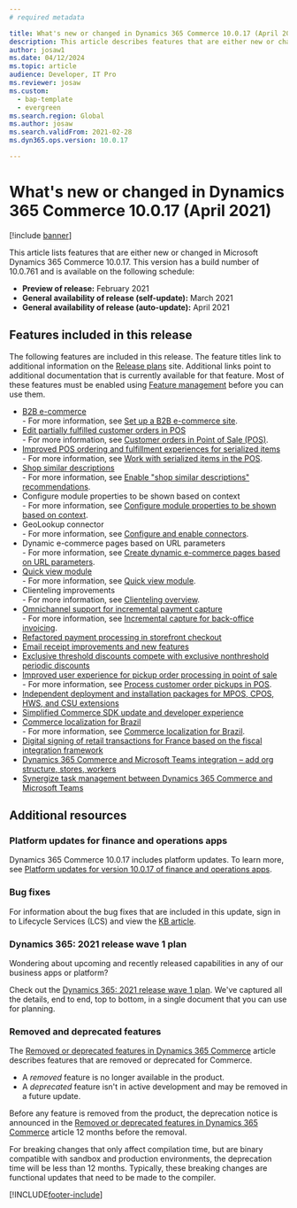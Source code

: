 ```yaml
---
# required metadata

title: What's new or changed in Dynamics 365 Commerce 10.0.17 (April 2021)
description: This article describes features that are either new or changed in Dynamics 365 Commerce 10.0.17. 
author: josaw1
ms.date: 04/12/2024
ms.topic: article
audience: Developer, IT Pro
ms.reviewer: josaw
ms.custom:
  - bap-template
  - evergreen
ms.search.region: Global
ms.author: josaw
ms.search.validFrom: 2021-02-28 
ms.dyn365.ops.version: 10.0.17

---
```

# What's new or changed in Dynamics 365 Commerce 10.0.17 (April 2021)

[!include [banner](../includes/banner.md)]

This article lists features that are either new or changed in Microsoft Dynamics 365 Commerce 10.0.17. This version has a build number of 10.0.761 and is available on the following schedule:

- **Preview of release:** February 2021
- **General availability of release (self-update):** March 2021
- **General availability of release (auto-update):** April 2021

## Features included in this release

The following features are included in this release. The feature titles link to additional information on the [Release plans](/dynamics365/release-plans/) site. Additional links point to additional documentation that is currently available for that feature. Most of these features must be enabled using [Feature management](../../fin-ops-core/fin-ops/get-started/feature-management/feature-management-overview.md) before you can use them.

- [B2B e-commerce](/dynamics365-release-plan/2021wave1/commerce/dynamics365-commerce/b2b-e-commerce)<br> - For more information, see [Set up a B2B e-commerce site](../b2b/set-up-b2b-site.md).
- [Edit partially fulfilled customer orders in POS](/dynamics365-release-plan/2021wave1/commerce/dynamics365-commerce/edit-partially-fulfilled-customer-orders-pos)<br> - For more information, see [Customer orders in Point of Sale (POS)](../customer-orders-overview.md).
- [Improved POS ordering and fulfillment experiences for serialized items](/dynamics365-release-plan/2021wave1/commerce/dynamics365-commerce/improved-pos-ordering-fulfillment-experiences-serialized-items)<br> - For more information, see [Work with serialized items in the POS](../pos-serialized-items.md).
- [Shop similar descriptions](/dynamics365-release-plan/2021wave1/commerce/dynamics365-commerce/shop-similar-description)<br> - For more information, see [Enable "shop similar descriptions" recommendations](../shop-similar-description.md).
- Configure module properties to be shown based on context<br> - For more information, see [Configure module properties to be shown based on context](../e-commerce-extensibility/configure-properties-context.md).
- GeoLookup connector<br> - For more information, see [Configure and enable connectors](../e-commerce-extensibility/connectors.md).
- Dynamic e-commerce pages based on URL parameters<br> - For more information, see [Create dynamic e-commerce pages based on URL parameters](../create-dynamic-pages.md).
- [Quick view module](../quick-view-module.md)<br> - For more information, see [Quick view module](../quick-view-module.md).
- Clienteling improvements<br> - For more information, see [Clienteling overview](../clienteling-overview.md).
- [Omnichannel support for incremental payment capture](/dynamics365-release-plan/2021wave1/commerce/dynamics365-commerce/omni-channel-support-incremental-payment-capture)<br> - For more information, see [Incremental capture for back-office invoicing](../dev-itpro/incremental-capture.md).
- [Refactored payment processing in storefront checkout](/dynamics365-release-plan/2021wave1/commerce/dynamics365-commerce/refactored-payment-processing-storefront-checkout)
- [Email receipt improvements and new features](/dynamics365-release-plan/2021wave1/commerce/dynamics365-commerce/email-receipt-improvements-new-features)
- [Exclusive threshold discounts compete with exclusive nonthreshold periodic discounts](/dynamics365-release-plan/2021wave1/commerce/dynamics365-commerce/exclusive-threshold-discounts-compete-exclusive-non-threshold-periodic-discounts)
- [Improved user experience for pickup order processing in point of sale](/dynamics365-release-plan/2021wave1/commerce/dynamics365-commerce/improved-user-experience-pick-up-order-processing-point-sale)<br> - For more information, see [Process customer order pickups in POS](../process-order-pickup-POS.md).
- [Independent deployment and installation packages for MPOS, CPOS, HWS, and CSU extensions](/dynamics365-release-plan/2021wave1/commerce/dynamics365-commerce/independent-deployment-installation-packages-modern-pos-cloud-pos-hardware-station-cloud-scale-unit-extensions)
- [Simplified Commerce SDK update and developer experience](/dynamics365-release-plan/2021wave1/commerce/dynamics365-commerce/simplified-commerce-sdk-update-developer-experience)
- [Commerce localization for Brazil](/dynamics365-release-plan/2021wave1/commerce/dynamics365-commerce/commerce-localization-brazil)<br> - For more information, see [Commerce localization for Brazil](../localizations/latam-bra-commerce-localization.md).
- [Digital signing of retail transactions for France based on the fiscal integration framework](/dynamics365-release-plan/2021wave1/commerce/dynamics365-commerce/digital-signing-retail-transactions-france-based-fiscal-integration-framework)
- [Dynamics 365 Commerce and Microsoft Teams integration – add org structure, stores, workers](/dynamics365-release-plan/2021wave1/commerce/dynamics365-commerce/dynamics-365-commerce-teams-integration-add-org-structure-stores-workers)
- [Synergize task management between Dynamics 365 Commerce and Microsoft Teams](/dynamics365-release-plan/2021wave1/commerce/dynamics365-commerce/synergize-task-management-between-dynamics-365-commerce-teams)

## Additional resources

### Platform updates for finance and operations apps

Dynamics 365 Commerce 10.0.17 includes platform updates. To learn more, see [Platform updates for version 10.0.17 of finance and operations apps](../../fin-ops-core/dev-itpro/get-started/whats-new-platform-updates-10-0-17.md).

### Bug fixes 
For information about the bug fixes that are included in this update, sign in to Lifecycle Services (LCS) and view the [KB article](https://fix.lcs.dynamics.com/Issue/Details?bugId=551039&dbType=3&qc=91219e7c3fc585acb17b810c915c3cbea499403538520c40e54de43a53aea6a8).

### Dynamics 365: 2021 release wave 1 plan

Wondering about upcoming and recently released capabilities in any of our business apps or platform?

Check out the [Dynamics 365: 2021 release wave 1 plan](/dynamics365-release-plan/2021wave1/). We've captured all the details, end to end, top to bottom, in a single document that you can use for planning.

### Removed and deprecated features

The [Removed or deprecated features in Dynamics 365 Commerce](removed-deprecated-features-commerce.md) article describes features that are removed or deprecated for Commerce.

- A *removed* feature is no longer available in the product.
- A *deprecated* feature isn't in active development and may be removed in a future update.

Before any feature is removed from the product, the deprecation notice is announced in the [Removed or deprecated features in Dynamics 365 Commerce](removed-deprecated-features-commerce.md) article 12 months before the removal.

For breaking changes that only affect compilation time, but are binary compatible with sandbox and production environments, the deprecation time will be less than 12 months. Typically, these breaking changes are functional updates that need to be made to the compiler.


[!INCLUDE[footer-include](../../includes/footer-banner.md)]

